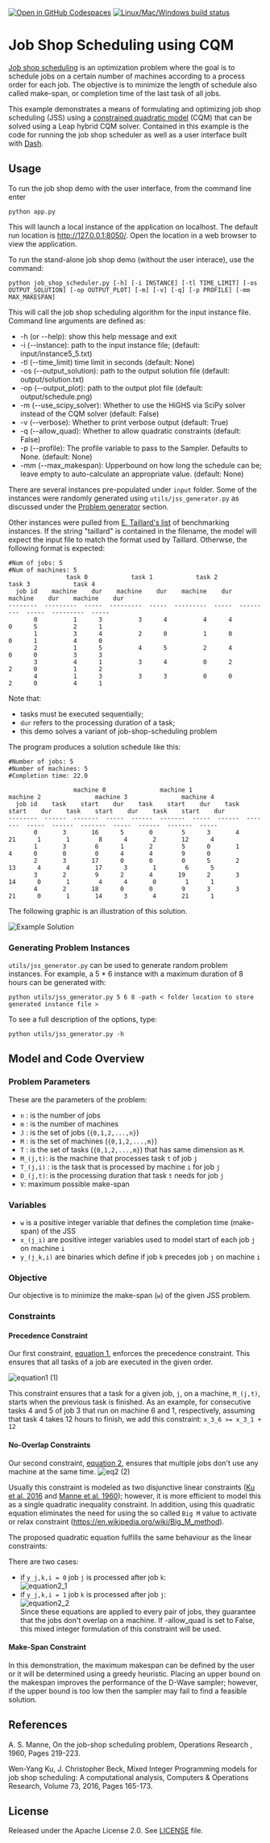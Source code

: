 [![Open in GitHub Codespaces](
  https://img.shields.io/badge/Open%20in%20GitHub%20Codespaces-333?logo=github)](
  https://codespaces.new/dwave-examples/job-shop-scheduling-cqm?quickstart=1)
[![Linux/Mac/Windows build status](
  https://circleci.com/gh/dwave-examples/job-shop-scheduling-cqm.svg?style=shield)](
  https://circleci.com/gh/dwave-examples/job-shop-scheduling-cqm)

# Job Shop Scheduling using CQM
[Job shop scheduling](https://en.wikipedia.org/wiki/Job-shop_scheduling) is an optimization problem where the goal is to schedule jobs on a certain number of machines according to a process order for each job. The objective is to minimize the length of schedule also called make-span, or completion time of the last task of all jobs.

This example demonstrates a means of formulating and optimizing job shop  scheduling (JSS) using a [constrained quadratic model](https://docs.ocean.dwavesys.com/en/stable/concepts/cqm.html#cqm-sdk) (CQM) that can be solved using a Leap hybrid CQM solver. Contained in this example is the code for running the job shop scheduler as well as a user interface built with [Dash](https://dash.plotly.com/).

## Usage
To run the job shop demo with the user interface, from the command line enter

    python app.py
  
This will launch a local instance of the application on localhost. The default run location is http://127.0.0.1:8050/. Open the location in a web browser to view the application.

To run the stand-alone job shop demo (without the user interace), use the command:

    python job_shop_scheduler.py [-h] [-i INSTANCE] [-tl TIME_LIMIT] [-os OUTPUT_SOLUTION] [-op OUTPUT_PLOT] [-m] [-v] [-q] [-p PROFILE] [-mm MAX_MAKESPAN]

This will call the job shop scheduling algorithm for the input instance file. Command line arguments are defined as:
- -h (or --help): show this help message and exit
- -i (--instance): path to the input instance file; (default: input/instance5_5.txt)
- -tl (--time_limit) time limit in seconds (default: None)
-  -os (--output_solution): path to the output solution file (default: output/solution.txt)
-  -op (--output_plot): path to the output plot file (default: output/schedule.png)
-  -m (--use_scipy_solver): Whether to use the HiGHS via SciPy solver instead of the CQM solver (default: False)
-  -v (--verbose): Whether to print verbose output (default: True)
-  -q (--allow_quad): Whether to allow quadratic constraints (default: False)
-  -p (--profile): The profile variable to pass to the Sampler. Defaults to None. (default: None)
-  -mm (--max_makespan): Upperbound on how long the schedule can be; leave empty to auto-calculate an appropriate value. (default: None)

There are several instances pre-populated under `input` folder. Some of the instances were randomly generated using `utils/jss_generator.py` as discussed under the [Problem generator](#Generating-Problem-Instances) section.

Other instances were pulled from [E. Taillard's list] of benchmarking instances. If the string "taillard" is contained in the filename, the model will expect the input file to match the format used by Taillard. Otherwse, the following format is expected:

```
#Num of jobs: 5 
#Num of machines: 5 
                task 0            task 1            task 2            task 3            task 4      
  job id    machine    dur    machine    dur    machine    dur    machine    dur    machine    dur
--------  ---------  -----  ---------  -----  ---------  -----  ---------  -----  ---------  -----
       0          1      3          3      4          4      4          0      5          2      1
       1          3      4          2      0          1      0          0      1          4      0
       2          1      5          4      5          2      4          0      0          3      3
       3          4      1          3      4          0      2          2      0          1      2
       4          1      3          3      3          0      0          2      0          4      1

```

Note that:
- tasks must be executed sequentially;
- `dur` refers to the processing duration of a task;
- this demo solves a variant of job-shop-scheduling problem

The program produces a solution schedule like this:

```
#Number of jobs: 5
#Number of machines: 5
#Completion time: 22.0

                  machine 0               machine 1               machine 2               machine 3               machine 4       
  job id    task    start    dur    task    start    dur    task    start    dur    task    start    dur    task    start    dur
--------  ------  -------  -----  ------  -------  -----  ------  -------  -----  ------  -------  -----  ------  -------  -----
       0       3       16      5       0        5      3       4       21      1       1        8      4       2       12      4
       1       3        6      1       2        5      0       1        4      0       0        0      4       4        9      0
       2       3       17      0       0        0      5       2       13      4       4       17      3       1        6      5
       3       2        9      2       4       19      2       3       14      0       1        4      4       0        1      1
       4       2       18      0       0        9      3       3       21      0       1       14      3       4       21      1
```

The following graphic is an illustration of this solution.

![Example Solution](_static/schedule.png)

### Generating Problem Instances

`utils/jss_generator.py` can be used to generate random problem instances.
For example, a 5 * 6 instance with a maximum duration of 8 hours can be
generated with:

`python utils/jss_generator.py 5 6 8 -path < folder location to store generated instance file >`

To see a full description of the options, type:

`python utils/jss_generator.py -h`

## Model and Code Overview

### Problem Parameters

These are the parameters of the problem:

- `n` : is the number of jobs
- `m` : is the number of machines
- `J` : is the set of jobs (`{0,1,2,...,n}`)
- `M` : is the set of machines (`{0,1,2,...,m}`)
- `T` : is the set of tasks (`{0,1,2,...,m}`) that has same dimension as `M`. 
- `M_(j,t)`:  is the machine that processes task `t` of job `j`
- `T_(j,i)`  : is the task that is processed by machine `i` for job `j` 
- `D_(j,t)`:  is the processing duration that task `t` needs for job `j`
- `V`:  maximum possible make-span

### Variables

- `w` is a positive integer variable that defines the completion time (make-span)
of the JSS
- `x_(j_i)` are positive integer variables used to model start of each job `j` on
  machine `i`
- `y_(j_k,i)` are binaries which define if job `k` precedes job `j` on machine `i`

### Objective

Our objective is to minimize the make-span (`w`) of the given JSS problem.

### Constraints
#### Precedence Constraint

Our first constraint, [equation 1](#eq2), enforces the precedence constraint.
This ensures that all tasks of a job are executed in the given order.

![equation1](_static/eq1.png)          (1)

This constraint ensures that a task for a given job, `j`, on a machine, `M_(j,t)`,
starts when the previous task is finished. As an example, for consecutive
tasks 4 and 5 of job 3 that run on machine 6 and 1, respectively,
assuming that task 4 takes 12 hours to finish, we add this constraint:
`x_3_6 >= x_3_1 + 12`

#### No-Overlap Constraints
Our second constraint, [equation 2](#eq2), ensures that multiple jobs don't use any machine at the same time. 
![eq2](_static/eq2.png)          (2)

Usually this constraint is modeled as two disjunctive linear constraints ([Ku et al. 2016](#Ku) and [Manne et al. 1960](#Manne)); however, it is more efficient to model this as a single quadratic inequality constraint. In addition, using this quadratic equation eliminates the need for using the so called `Big M` value to activate or relax constraint (https://en.wikipedia.org/wiki/Big_M_method). 

The proposed quadratic equation fulfills the same behaviour as the linear constraints:

There are two cases:
- if `y_j,k,i = 0` job `j` is processed after job `k`:  
  ![equation2_1](_static/eq2_1.png)   
- if `y_j,k,i = 1` job `k` is processed after job `j`:  
  ![equation2_2](_static/eq2_2.png)   
  Since these equations are applied to every pair of jobs, they guarantee that the jobs don't overlap on a machine. If -allow_quad is set to False, this mixed integer formulation of this constraint will be used.

#### Make-Span Constraint 
In this demonstration, the maximum makespan can be defined by the user or it will be determined using a greedy heuristic. Placing an upper bound on the makespan improves the performance of the D-Wave sampler; however, if the upper bound is too low then the sampler may fail to find a feasible solution.


## References

<a id="Manne"></a>
A. S. Manne, On the job-shop scheduling problem, Operations Research , 1960, 
Pages 219-223.

<a id="Ku"></a>
Wen-Yang Ku, J. Christopher Beck, Mixed Integer Programming models for job 
shop scheduling: A computational analysis, Computers & Operations Research,
Volume 73, 2016, Pages 165-173.

## License

Released under the Apache License 2.0. See [LICENSE](LICENSE) file.

[E. Taillard's list]: http://mistic.heig-vd.ch/taillard/problemes.dir/ordonnancement.dir/ordonnancement.html
